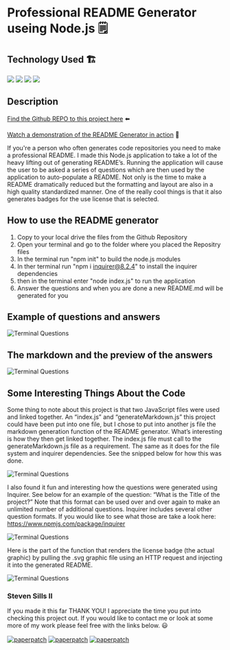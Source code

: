 # Professional README Generator useing Node.js 🗒️

## Technology Used 🏗️

<p float="left"> 
  
  <img src="https://img.shields.io/badge/JavaScript-323330?style=for-the-badge&logo=javascript&logoColor=F7DF1E">
  <img src="https://img.shields.io/badge/json-5E5C5C?style=for-the-badge&logo=json&logoColor=white">
  <img src="https://img.shields.io/badge/Node%20js-339933?style=for-the-badge&logo=nodedotjs&logoColor=white">
  <img src="https://img.shields.io/badge/GitHub-100000?style=for-the-badge&logo=github&logoColor=white">

## Description 

[Find the Github REPO to this project here](https://github.com/Apixa25/professional-readme-generator) ⬅️

[Watch a demonstration of the README Generator in action](https://drive.google.com/file/d/1fB_Dzy4b6OWUXN2c1KGBdFEExbUOBHUH/view) 👀


If you're a person who often generates code repositories you need to make a professional README.  I made this Node.js application to take a lot of the heavy lifting out of generating README’s.  Running the application will cause the user to be asked a series of questions which are then used by the application to auto-populate a README. Not only is the time to make a README dramatically reduced but the formatting and layout are also in a high quality standardized manner. One of the really cool things is that it also generates badges for the use license that is selected. 

## How to use the README generator
1. Copy to your local drive the files from the Github Repository
2. Open your terminal and go to the folder where you placed the Repositry files
3. In the terminal run "npm init" to build the node.js modules
4. In ther terminal run "npm i inquirer@8.2.4" to install the inquirer dependencies
5. then in the terminal enter "node index.js" to run the application
6. Answer the questions and when you are done a new README.md will be generated for you

## Example of questions and answers

![Terminal Questions](../utils/terminal%20.png)

## The markdown and the preview of the answers
![Terminal Questions](../utils/functioning%20app.png)


## Some Interesting Things About the Code
Some thing to note about this project is that two JavaScript files were used and linked together. An “index.js” and “generateMarkdown.js” this project could have been put into one file, but I chose to put into another js file the markdown generation function of the README generator.  What’s interesting is how they then get linked together.  The index.js file must call to the generateMarkdown.js file as a requirement. The same as it does for the file system and inquirer dependencies. See the snipped below for how this was done.

![Terminal Questions](../utils/packages%20needed.png)

I also found it fun and interesting how the questions were generated using Inquirer.  See below for an example of the question:  “What is the Title of the project?” Note that this format can be used over and over again to make an unlimited number of additional questions.  Inquirer includes several other question formats. If you would like to see what those are take a look here:  https://www.npmjs.com/package/inquirer

![Terminal Questions](../utils/inquirer%20question.png)

Here is the part of the function that renders the license badge (the actual graphic) by pulling the .svg graphic file using an HTTP request and injecting it into the generated README. 

![Terminal Questions](../utils/how%20MIT%20badge%20graphic.png)


### Steven Sills II
If you made it this far THANK YOU! I appreciate the time you put into checking this project out. If you would like to contact me or look at some more of my work please feel free with the links below. 😃

<a href="mailto: stevensills2@gmail.com" target="_blank"><img align="center" src="https://img.shields.io/badge/Gmail-D14836?style=for-the-badge&logo=gmail&logoColor=white" alt="paperpatch"/></a>
<a href="https://www.linkedin.com/in/steven-sills-ii-90781b53/" target="_blank"><img align="center" src="https://img.shields.io/badge/LinkedIn-0077B5?style=for-the-badge&logo=linkedin&logoColor=white" alt="paperpatch"/></a>
<a href="https://apixa25.github.io/steven-sills-portfolio/" target="_blank"><img align="center" src="https://img.shields.io/badge/GitHub-100000?style=for-the-badge&logo=github&logoColor=white" alt="paperpatch"/></a>

